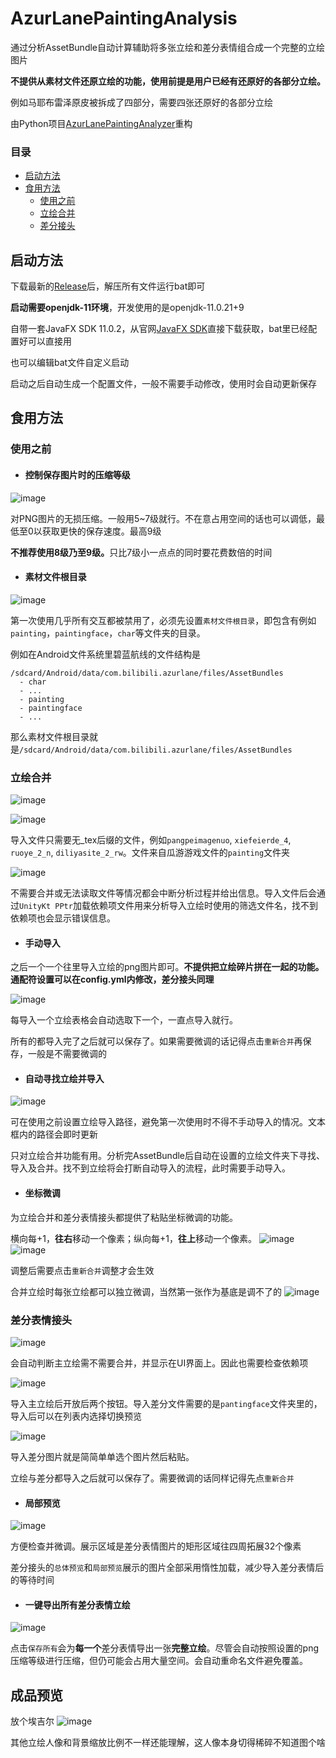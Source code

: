 # AzurLanePaintingAnalysis

通过分析AssetBundle自动计算辅助将多张立绘和差分表情组合成一个完整的立绘图片

**不提供从素材文件还原立绘的功能，使用前提是用户已经有还原好的各部分立绘。**

例如马耶布雷泽原皮被拆成了四部分，需要四张还原好的各部分立绘

由Python项目[AzurLanePaintingAnalyzer](https://github.com/Deficuet/AzurLanePaintingAnalyzer)重构

### 目录

- [启动方法](#启动方法)
- [食用方法](#食用方法)
  - [使用之前](#使用之前)
  - [立绘合并](#立绘合并)
  - [差分接头](#差分表情接头)

## 启动方法
下载最新的[Release](https://github.com/Deficuet/AzurLanePaintingAnalysis-Kt/releases)后，解压所有文件运行bat即可

<b>启动需要openjdk-11环境</b>，开发使用的是openjdk-11.0.21+9

自带一套JavaFX SDK 11.0.2，从官网[JavaFX SDK](https://gluonhq.com/products/javafx/)直接下载获取，bat里已经配置好可以直接用

也可以编辑bat文件自定义启动

启动之后自动生成一个配置文件，一般不需要手动修改，使用时会自动更新保存

## 食用方法

### 使用之前

- #### 控制保存图片时的压缩等级

![image](https://user-images.githubusercontent.com/36525579/163660015-59cb2b4c-4055-4e13-aa92-2021dc260ac1.png)

对PNG图片的无损压缩。一般用5~7级就行。不在意占用空间的话也可以调低，最低至0以获取更快的保存速度。最高9级

<b>不推荐使用8级乃至9级。</b>只比7级小一点点的同时要花费数倍的时间

- #### 素材文件根目录

![image](https://github.com/Deficuet/AzurLanePaintingAnalysis-Kt/assets/36525579/d3a6b5f8-9a56-43ad-9725-b81e9212e62c)

第一次使用几乎所有交互都被禁用了，必须先设置`素材文件根目录`，即包含有例如`painting`，`paintingface`，`char`等文件夹的目录。

例如在Android文件系统里碧蓝航线的文件结构是
```
/sdcard/Android/data/com.bilibili.azurlane/files/AssetBundles
  - char
  - ...
  - painting
  - paintingface
  - ...
```
那么素材文件根目录就是`/sdcard/Android/data/com.bilibili.azurlane/files/AssetBundles`

### 立绘合并

![image](https://github.com/Deficuet/AzurLanePaintingAnalysis-Kt/assets/36525579/4ae3fca1-a0d6-4a47-baeb-8277972e4208)

![image](https://user-images.githubusercontent.com/36525579/163661419-df0c3f6d-65b4-4827-b1b2-7c646615ace7.png)

导入文件只需要无_tex后缀的文件，例如`pangpeimagenuo`, `xiefeierde_4`, `ruoye_2_n`, `diliyasite_2_rw`。文件来自瓜游游戏文件的`painting`文件夹

![image](https://user-images.githubusercontent.com/36525579/163661590-0e1f4415-749e-411e-81f7-5d7475c9ae0b.png)

不需要合并或无法读取文件等情况都会中断分析过程并给出信息。导入文件后会通过`UnityKt PPtr`加载依赖项文件用来分析导入立绘时使用的筛选文件名，找不到依赖项也会显示错误信息。

- #### 手动导入

之后一个一个往里导入立绘的png图片即可。**不提供把立绘碎片拼在一起的功能。通配符设置可以在config.yml内修改，差分接头同理**

![image](https://user-images.githubusercontent.com/36525579/163661671-dcb12c8d-0c81-4e05-bc00-954dc15997f3.png)

每导入一个立绘表格会自动选取下一个，一直点导入就行。

所有的都导入完了之后就可以保存了。如果需要微调的话记得点击`重新合并`再保存，一般是不需要微调的

- #### 自动寻找立绘并导入

![image](https://github.com/Deficuet/AzurLanePaintingAnalysis-Kt/assets/36525579/399c1483-8ea5-4176-8a54-f9df5f4fe96b)

可在使用之前设置立绘导入路径，避免第一次使用时不得不手动导入的情况。文本框内的路径会即时更新

只对立绘合并功能有用。分析完AssetBundle后自动在设置的立绘文件夹下寻找、导入及合并。找不到立绘将会打断自动导入的流程，此时需要手动导入。

- #### 坐标微调

为立绘合并和差分表情接头都提供了粘贴坐标微调的功能。

横向每+1，**往右**移动一个像素；纵向每+1，**往上**移动一个像素。
![image](https://user-images.githubusercontent.com/36525579/163660673-c7406669-f57a-48c5-b6ed-52b0594b20ee.png)
![image](https://user-images.githubusercontent.com/36525579/163660720-69962908-226c-4a16-8479-2af10d8b6591.png)

调整后需要点击`重新合并`调整才会生效

合并立绘时每张立绘都可以独立微调，当然第一张作为基底是调不了的
![image](https://user-images.githubusercontent.com/36525579/163660931-806ca73e-def3-49f7-ac7b-a33a3dc812e8.png)

### 差分表情接头

![image](https://github.com/Deficuet/AzurLanePaintingAnalysis-Kt/assets/36525579/981e47cb-2774-4e9a-a794-ba1b80df6cd7)

会自动判断主立绘需不需要合并，并显示在UI界面上。因此也需要检查依赖项

![image](https://user-images.githubusercontent.com/36525579/163661853-1588a80e-bf7d-4cab-bbb1-f39030d1e397.png)

导入主立绘后开放后两个按钮。导入差分文件需要的是`pantingface`文件夹里的，导入后可以在列表内选择切换预览

![image](https://user-images.githubusercontent.com/36525579/163662005-23338c17-161b-45ad-8b0a-e70385dc4ef4.png)

导入差分图片就是简简单单选个图片然后粘贴。

立绘与差分都导入之后就可以保存了。需要微调的话同样记得先点`重新合并`

- #### 局部预览
![image](https://user-images.githubusercontent.com/36525579/163661090-7a2d4588-59c8-4389-ad5e-adaa3a380f60.png)

方便检查并微调。展示区域是差分表情图片的矩形区域往四周拓展32个像素

差分接头的`总体预览`和`局部预览`展示的图片全部采用惰性加载，减少导入差分表情后的等待时间
 
- #### 一键导出所有差分表情立绘
 
![image](https://github.com/Deficuet/AzurLanePaintingAnalysis-Kt/assets/36525579/47f7637b-3891-4353-ba0c-924f98312de8)

点击`保存所有`会为**每一个**差分表情导出一张**完整立绘**。尽管会自动按照设置的png压缩等级进行压缩，但仍可能会占用大量空间。会自动重命名文件避免覆盖。


## 成品预览
放个埃吉尔
![image](https://github.com/Deficuet/AzurLanePaintingAnalysis-Kt/assets/36525579/0983157c-8f4f-4d59-bc60-d57c63fd8cb4)

其他立绘人像和背景缩放比例不一样还能理解，这人像本身切得稀碎不知道图个啥
